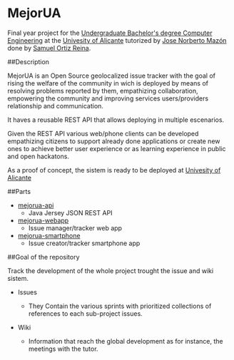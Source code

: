 MejorUA
=======

Final year project for the [Undergraduate Bachelor's degree Computer Engineering](http://cvnet.cpd.ua.es/webcvnet/planestudio/planestudiond.aspx?plan=C203&lengua=E) at the [Univesity of Alicante](http://www.ua.es/en/) tutorized by [Jose Norberto Mazón](http://www.linkedin.com/in/jnmazon) done by [Samuel Ortiz Reina](http://es.linkedin.com/in/samuelortizreina).

##Description

MejorUA is an Open Source geolocalized issue tracker with the goal of rising the welfare of the community in wich is deployed by means of resolving problems reported by them, empathizing collaboration, empowering the community and improving services users/providers relationship and communication.

It haves a reusable REST API that allows deploying in multiple escenarios.

Given the REST API various web/phone clients can be developed empathizing citizens to support already done applications or create new ones to achieve better user experience or as learning experience in public and open hackatons.

As a proof of concept, the sistem is ready to be deployed at [Univesity of Alicante](http://www.ua.es/en/)

##Parts

* [mejorua-api](https://github.com/ElMesa/mejorua-api)
    * Java Jersey JSON REST API
* [mejorua-webapp](https://github.com/ElMesa/mejorua-webapp)
    * Issue manager/tracker web app
* [mejorua-smartphone](https://github.com/ElMesa/mejorua-webapp)
    * Issue creator/tracker smartphone app

##Goal of the repository

Track the development of the whole project trought the issue and wiki sistem.

* Issues

    * They Contain the various sprints with prioritized collections of references to each sub-project issues.

* Wiki

    * Information that reach the global development as for instance, the meetings with the tutor.
